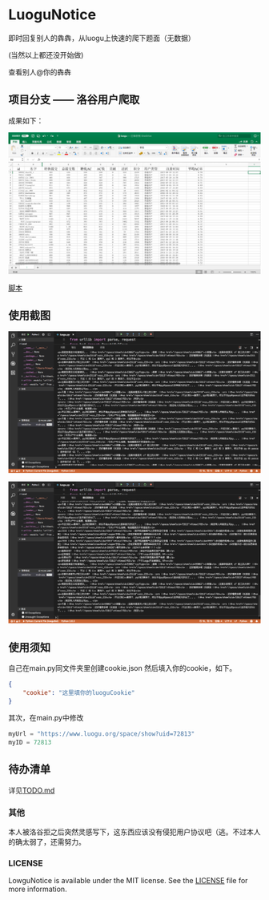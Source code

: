 # LuoguNotice

即时回复别人的犇犇，从luogu上快速的爬下题面（无数据）

(当然以上都还没开始做)

查看别人@你的犇犇

## 项目分支 —— 洛谷用户爬取

成果如下：

![03](/img/03.png)

[脚本](/example_userInfoCrawler.py)

## 使用截图

![01](/img/01.png)

![02](/img/02.png)

## 使用须知

自己在main.py同文件夹里创建cookie.json 然后填入你的cookie，如下。

``` json
{
    "cookie": "这里填你的luoguCookie"
}
```

其次，在main.py中修改

``` python
myUrl = "https://www.luogu.org/space/show?uid=72813"
myID = 72813
```

## 待办清单

详见[TODO.md](TODO.md)

### 其他

本人被洛谷拒之后突然灵感写下，这东西应该没有侵犯用户协议吧（逃。不过本人的确太弱了，还需努力。

### LICENSE

LowguNotice is available under the MIT license. See the [LICENSE](LICENSE) file for more information.